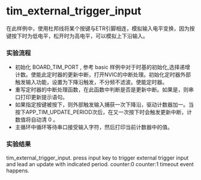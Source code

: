 # tim_external_trigger_input

在此样例中，使用杜邦线将某个按键与ETR引脚相连，模拟输入电平变换，因为按键按下时为低电平，松开时为高电平，可以模拟上下沿输入。

### 实验流程

- 初始化 BOARD_TIM_PORT , 参考 basic 样例中对于时基的初始化,选择递增计数。使能此定时器的更新中断，打开NVIC的中断处理。初始化定时器外部触发输入功能，设置为下降沿触发，不分频不滤波。使能定时器。
- 重写定时器的中断处理函数，在此函数中判断是否是更新中断。如果是，则串口打印更新提示语句。
- 如果指定按键被按下，则外部触发输入捕获一次下降沿，驱动计数器加一。当按下APP_TIM_UPDATE_PERIOD次后，在又一次按下时会触发更新中断，计数值将自动清 0 。
- 主循环中循环等待串口接受输入字符，然后打印当前计数器中的值。

### 实验结果

tim_external_trigger_input.
press input key to trigger external trigger input and lead an update with indicated period.
counter:0
counter:1
timeout event happens.
